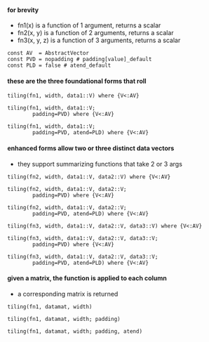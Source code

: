 #### for brevity

- fn1(x)        is a function of 1 argument,  returns a scalar
- fn2(x, y)     is a function of 2 arguments, returns a scalar
- fn3(x, y, z)  is a function of 3 arguments, returns a scalar

```
const AV  = AbstractVector
const PVD = nopadding # padding[value]_default
const PLD = false # atend_default
```

#### these are the three foundational forms that roll

```
tiling(fn1, width, data1::V) where {V<:AV}

tiling(fn1, width, data1::V;
        padding=PVD) where {V<:AV}

tiling(fn1, width, data1::V;
        padding=PVD, atend=PLD) where {V<:AV}
```

#### enhanced forms allow two or three distinct data vectors

- they support summarizing functions that take 2 or 3  args

```
tiling(fn2, width, data1::V, data2::V) where {V<:AV}

tiling(fn2, width, data1::V, data2::V;
        padding=PVD) where {V<:AV}

tiling(fn2, width, data1::V, data2::V;
        padding=PVD, atend=PLD) where {V<:AV}
```

```
tiling(fn3, width, data1::V, data2::V, data3::V) where {V<:AV}

tiling(fn3, width, data1::V, data2::V, data3::V;
        padding=PVD) where {V<:AV}

tiling(fn3, width, data1::V, data2::V, data3::V;
        padding=PVD, atend=PLD) where {V<:AV}
```


#### given a matrix, the function is applied to each column
- a corresponding matrix is returned

```
tiling(fn1, datamat, width)

tiling(fn1, datamat, width; padding)

tiling(fn1, datamat, width; padding, atend)
```


